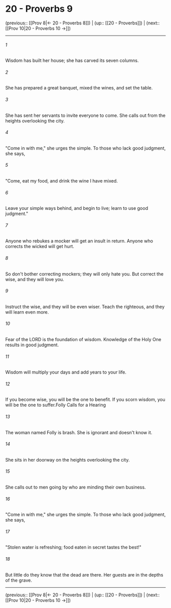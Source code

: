 # 20 - Proverbs 9

(previous:: [[Prov 8|← 20 - Proverbs 8]]) | (up:: [[20 - Proverbs]]) | (next:: [[Prov 10|20 - Proverbs 10 →]])

***


###### 1 
Wisdom has built her house; she has carved its seven columns. 

###### 2 
She has prepared a great banquet, mixed the wines, and set the table. 

###### 3 
She has sent her servants to invite everyone to come. She calls out from the heights overlooking the city. 

###### 4 
"Come in with me," she urges the simple. To those who lack good judgment, she says, 

###### 5 
"Come, eat my food, and drink the wine I have mixed. 

###### 6 
Leave your simple ways behind, and begin to live; learn to use good judgment." 

###### 7 
Anyone who rebukes a mocker will get an insult in return. Anyone who corrects the wicked will get hurt. 

###### 8 
So don't bother correcting mockers; they will only hate you. But correct the wise, and they will love you. 

###### 9 
Instruct the wise, and they will be even wiser. Teach the righteous, and they will learn even more. 

###### 10 
Fear of the LORD is the foundation of wisdom. Knowledge of the Holy One results in good judgment. 

###### 11 
Wisdom will multiply your days and add years to your life. 

###### 12 
If you become wise, you will be the one to benefit. If you scorn wisdom, you will be the one to suffer.Folly Calls for a Hearing 

###### 13 
The woman named Folly is brash. She is ignorant and doesn't know it. 

###### 14 
She sits in her doorway on the heights overlooking the city. 

###### 15 
She calls out to men going by who are minding their own business. 

###### 16 
"Come in with me," she urges the simple. To those who lack good judgment, she says, 

###### 17 
"Stolen water is refreshing; food eaten in secret tastes the best!" 

###### 18 
But little do they know that the dead are there. Her guests are in the depths of the grave.

***

(previous:: [[Prov 8|← 20 - Proverbs 8]]) | (up:: [[20 - Proverbs]]) | (next:: [[Prov 10|20 - Proverbs 10 →]])
